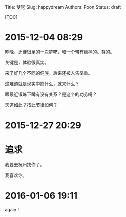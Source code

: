 Title: 梦呓
Slug: happydream
Authors: Poon
Status: draft

[TOC]

# 2015-12-04 08:29

昨晚，迁徙很足的一次梦呓，和一个带有瘟神的。群的。

关键是，体验很真实。

来了好几个不同的侗族。后来还被人告举重。

这难道就是现实中缺什么，就来什么？

跟最近锻炼下蹲有没有关系？是这个的功劳吗？

天道如此？按此节律如何？

# 2015-12-27 20:29

# 追求

我要去杭州找你了。

我喜欢你。


# 2016-01-06 19:11

again !


